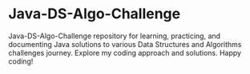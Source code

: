 # Java-DS-Algo-Challenge
Java-DS-Algo-Challenge repository for learning, practicing, and documenting Java solutions to various Data Structures and Algorithms challenges journey. Explore my coding approach and solutions. Happy coding!
